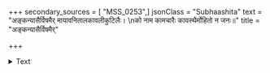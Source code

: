+++
secondary_sources = [ "MSS_0253",]
jsonClass = "Subhaashita"
text = "अङ्कन्यासैर्विषमैर् मायावनितालकावलीकुटिलैः।  \nको नाम कामचारैः कायस्थैर्मोहितो न जनः॥"
title = "अङ्कन्यासैर्विषमैर्"

+++

<details><summary>Text</summary>

अङ्कन्यासैर्विषमैर् मायावनितालकावलीकुटिलैः।  
को नाम कामचारैः कायस्थैर्मोहितो न जनः॥
</details>
